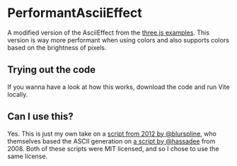 # PerformantAsciiEffect
A modified version of the AsciiEffect from the [three.js examples](https://unpkg.com/browse/three@0.160.0/examples/jsm/effects/AsciiEffect.js). This version is way more performant when using colors and also supports colors based on the brightness of pixels.

## Trying out the code
If you wanna have a look at how this works, download the code and run Vite locally.

## Can I use this?
Yes. This is just my own take on a [script from 2012 by @blurspline](https://unpkg.com/browse/three@0.160.0/examples/jsm/effects/AsciiEffect.js), who themselves based the ASCII generation on [a script by @hassadee](https://github.com/hassadee/jsascii/blob/master/jsascii.js) from 2008. Both of these scripts were MIT licensed, and so I chose to use the same license.
